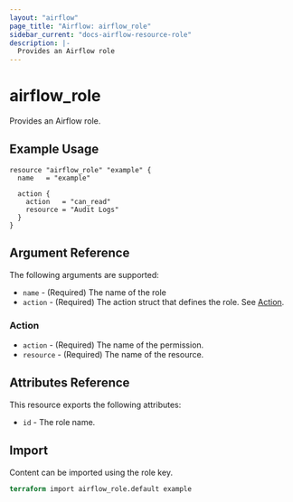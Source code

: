 ```yaml
---
layout: "airflow"
page_title: "Airflow: airflow_role"
sidebar_current: "docs-airflow-resource-role"
description: |-
  Provides an Airflow role
---
```


# airflow_role

Provides an Airflow role.

## Example Usage

```hcl
resource "airflow_role" "example" {
  name   = "example"

  action {
    action   = "can_read"
    resource = "Audit Logs"
  }
}
```

## Argument Reference

The following arguments are supported:

* `name` - (Required) The name of the role
* `action` - (Required) The action struct that defines the role. See [Action](#action).

### Action

* `action` - (Required) The name of the permission.
* `resource` - (Required) The name of the resource.

## Attributes Reference

This resource exports the following attributes:

* `id` - The role name.

## Import

Content can be imported using the role key.

```terraform
terraform import airflow_role.default example
```
